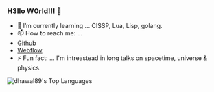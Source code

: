 ### H3llo W0rld!!! 🙏

- 🌱 I’m currently learning ... CISSP, Lua, Lisp, golang.
- 📫 How to reach me: ...
- [Github](https://github.com/dhawal89)
- [Webflow](https://webflow.com/@dhawal89)
- ⚡ Fun fact: ... I'm intreastead in long talks on spacetime, universe & physics.

![dhawal89's Top Languages](https://github-readme-stats.vercel.app/api/top-langs/?username=dhawal89&theme=catppuccin_latte&show_icons=true&hide_border=true&layout=compact)

